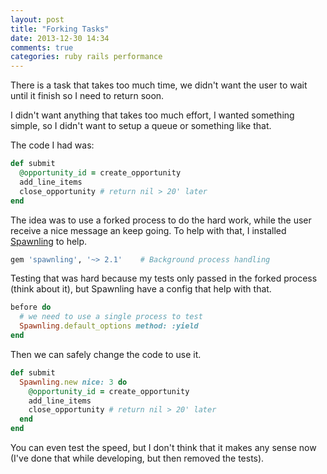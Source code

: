 ```yaml
---
layout: post
title: "Forking Tasks"
date: 2013-12-30 14:34
comments: true
categories: ruby rails performance
---
```


There is a task that takes too much time, we didn't want the user to 
wait until it finish so I need to return soon.

I didn't want anything that takes too much effort, I wanted something 
simple, so I didn't want to setup a queue or something like that.

The code I had was:

``` ruby
def submit
  @opportunity_id = create_opportunity
  add_line_items
  close_opportunity # return nil > 20' later
end
```

The idea was to use a forked process to do the hard work, while the user 
receive a nice message an keep going. To help with that, I installed 
[Spawnling][spawnling] to help.

``` ruby
gem 'spawnling', '~> 2.1'    # Background process handling
```

Testing that was hard because my tests only passed in the forked process 
(think about it), but Spawnling have a config that help with that.

``` ruby
before do
  # we need to use a single process to test
  Spawnling.default_options method: :yield
end
```

Then we can safely change the code to use it.

``` ruby
def submit
  Spawnling.new nice: 3 do
    @opportunity_id = create_opportunity
    add_line_items
    close_opportunity # return nil > 20' later
  end
end
```

You can even test the speed, but I don't think that it makes any sense 
now (I've done that while developing, but then removed the tests).

  [spawnling]: https://github.com/tra/spawnling
